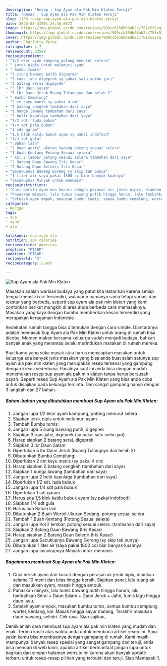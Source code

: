 ```yaml
---
description: "Resep : Sup Ayam ala Pak Min Klaten Teruji"
title: "Resep : Sup Ayam ala Pak Min Klaten Teruji"
slug: 1158-resep-sup-ayam-ala-pak-min-klaten-teruji
date: 2020-08-31T01:24:18.667Z
image: https://img-global.cpcdn.com/recipes/909ccb156b08ab2c/751x532cq70/sup-ayam-ala-pak-min-klaten-foto-resep-utama.jpg
thumbnail: https://img-global.cpcdn.com/recipes/909ccb156b08ab2c/751x532cq70/sup-ayam-ala-pak-min-klaten-foto-resep-utama.jpg
cover: https://img-global.cpcdn.com/recipes/909ccb156b08ab2c/751x532cq70/sup-ayam-ala-pak-min-klaten-foto-resep-utama.jpg
author: Charlotte Perez
ratingvalue: 4.7
reviewcount: 32509
recipeingredient:
- "1/2 ekor ayam kampung potong menurut selera"
- " jeruk nipis untuk melumuri ayam"
- " Bumbu tumis"
- "5 siung bawang putih digeprek"
- "3 ruas jahe digeprek sy pakai satu seibu jari"
- "2 batang serai digeprek"
- "3 lbr Daun Salam"
- "5 lbr Daun Jeruk Buang Tulangnya dan belah 2"
- " Bumbu Cemplung"
- "2 cm kayu manis sy pakai 4 cm"
- "2 batang cengkeh tambahan dari saya"
- "1 bunga lawang tambahan dari saya"
- "2 butir kapulaga tambahan dari saya"
- "1/2 sdt. lada bubuk"
- "1/4 sdt pala bubuk"
- "1 sdt garam"
- "1,5 blok kaldu bubuk ayam sy pakai indofood"
- "1/4 sdt gula"
- " Bahan lain"
- "2 Buah Wortel Ukuran Sedang potong sesuai selera"
- "1 Buah Kentang Potong Sesuai selera"
- " Kol 2 lembar potong sesuai selera tambahan dari saya"
- "2 Batang Daun Bawang Iris Kasar"
- "2 Batang Daun Seledri Iris Kasar"
- "Secukupnya Bawang Goreng sy skip tak punya"
- "1 liter air saya pakai 1800 cc biar banyak kuahnya"
- "secukupnya Minyak untuk menumis"
recipeinstructions:
- "Cuci bersih ayam dan kucuri dengan perasan air jeruk nipis, diamkan selama 10 menit dan bilas hingga bersih. Siapkan panci, lalu tuang air dan masukkan ayam, masak hingga empuk."
- "Panaskan minyak, lalu tumis bawang putih hingga harum, lalu tambahkan Serai + Daun Salam + Daun Jeruk + Jahe, tumis lagu hingga daun layu."
- "Setelah ayam empuk, masukan bumbu tumis, semua bumbu cemplung, wortel, kentang, kol. Masak hingga sayur matang. Terakhir masukan daun bawang, seledri. Cek rasa. Siap sajikan,"
categories:
- Recipe
tags:
- sup
- ayam
- ala

katakunci: sup ayam ala 
nutrition: 104 calories
recipecuisine: American
preptime: "PT36M"
cooktime: "PT54M"
recipeyield: "3"
recipecategory: Lunch

---
```



![Sup Ayam ala Pak Min Klaten](https://img-global.cpcdn.com/recipes/909ccb156b08ab2c/751x532cq70/sup-ayam-ala-pak-min-klaten-foto-resep-utama.jpg)

Masakan adalah warisan budaya yang patut kita lestarikan karena setiap tempat memiliki ciri tersendiri, walaupun namanya sama tetapi variasi dan tekstur yang berbeda, seperti sup ayam ala pak min klaten yang kami contohkan berikut mungkin di area anda berbeda cara memasaknya. Masakan yang kaya dengan bumbu memberikan kesan tersendiri yang merupakan keragaman Indonesia

Kedekatan rumah tangga bisa ditemukan dengan cara simple. Diantaranya adalah memasak Sup Ayam ala Pak Min Klaten untuk orang di rumah bisa dicoba. Momen makan bersama keluarga sudah menjadi budaya, bahkan banyak anak yang merantau selalu merindukan masakan di rumah mereka.



Buat kamu yang suka masak atau harus menyiapkan masakan untuk keluarga ada banyak jenis masakan yang bisa anda buat salah satunya sup ayam ala pak min klaten yang merupakan resep terkenal yang gampang dengan kreasi sederhana. Pasalnya saat ini anda bisa dengan mudah menemukan resep sup ayam ala pak min klaten tanpa harus bersusah payah.
Seperti resep Sup Ayam ala Pak Min Klaten yang bisa anda coba untuk disajikan pada keluarga tercinta. Dan sangat gampang hanya dengan 3 langkah dan 27 bahan.


<!--inarticleads1-->

##### Bahan-bahan yang dibutuhkan membuat Sup Ayam ala Pak Min Klaten:

1. Jangan lupa 1/2 ekor ayam kampung, potong menurut selera
1. Siapkan  jeruk nipis untuk melumuri ayam
1. Tambah  Bumbu tumis:
1. Jangan lupa 5 siung bawang putih, digeprek
1. Siapkan 3 ruas jahe, digeprek (sy pakai satu seibu jari)
1. Harap siapkan 2 batang serai, digeprek
1. Siapkan 3 lbr Daun Salam
1. Diperlukan 5 lbr Daun Jeruk (Buang Tulangnya dan belah 2)
1. Dibutuhkan  Bumbu Cemplung:
1. Diperlukan 2 cm kayu manis (sy pakai 4 cm)
1. Harap siapkan 2 batang cengkeh (tambahan dari saya)
1. Siapkan 1 bunga lawang (tambahan dari saya)
1. Jangan lupa 2 butir kapulaga (tambahan dari saya)
1. Diperlukan 1/2 sdt. lada bubuk
1. Jangan lupa 1/4 sdt pala bubuk
1. Diperlukan 1 sdt garam
1. Harus ada 1,5 blok kaldu bubuk ayam (sy pakai indofood)
1. Siapkan 1/4 sdt gula
1. Harus ada  Bahan lain
1. Dibutuhkan 2 Buah Wortel Ukuran Sedang, potong sesuai selera
1. Tambah 1 Buah Kentang (Potong Sesuai selera)
1. Jangan lupa  Kol 2 lembar, potong sesuai selera. (tambahan dari saya)
1. Siapkan 2 Batang Daun Bawang (Iris Kasar)
1. Harap siapkan 2 Batang Daun Seledri (Iris Kasar)
1. Jangan lupa Secukupnya Bawang Goreng (sy skip tak punya}
1. Dibutuhkan 1 liter air (saya pakai 1800 cc) biar banyak kuahnya
1. Jangan lupa secukupnya Minyak untuk menumis




<!--inarticleads2-->

##### Bagaimana membuat  Sup Ayam ala Pak Min Klaten:

1. Cuci bersih ayam dan kucuri dengan perasan air jeruk nipis, diamkan selama 10 menit dan bilas hingga bersih. Siapkan panci, lalu tuang air dan masukkan ayam, masak hingga empuk.
1. Panaskan minyak, lalu tumis bawang putih hingga harum, lalu tambahkan Serai + Daun Salam + Daun Jeruk + Jahe, tumis lagu hingga daun layu.
1. Setelah ayam empuk, masukan bumbu tumis, semua bumbu cemplung, wortel, kentang, kol. Masak hingga sayur matang. Terakhir masukan daun bawang, seledri. Cek rasa. Siap sajikan,




Demikianlah cara membuat sup ayam ala pak min klaten yang mudah dan enak. Terima kasih atas waktu anda untuk membaca artikel resep ini. Saya yakin kamu bisa membuatnya dengan gampang di rumah. Kami masih mempunyai banyak resep spesial yang sangat gampang dan teruji, anda bisa mencari di web kami, apabila artikel bermanfaat jangan lupa untuk bagikan dan simpan halaman website ini karena akan banyak update terbaru untuk resep-resep pilihan yang terbukti dan teruji. Siap Memasak !!. 
